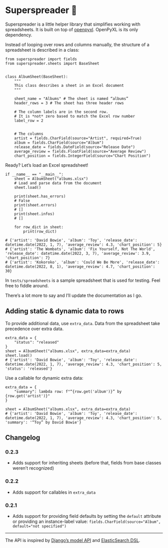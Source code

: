 # Superspreader 🦠

Superspreader is a little helper library that simplifies working with spreadsheets.
It is built on top of [openpyxl](https://openpyxl.readthedocs.io/en/stable/).
OpenPyXL is its only dependency.

Instead of looping over rows and columns manually, the structure of a spreadsheet
is described in a class:

```
from superspreader import fields
from superspreader.sheets import BaseSheet


class AlbumSheet(BaseSheet):
    """
    This class describes a sheet in an Excel document
    """

    sheet_name = "Albums" # The sheet is named “albums”
    header_rows = 3 # The sheet has three header rows

    # The column labels are in the second row.
    # It is *not* zero based to match the Excel row number
    label_row = 2


    # The columns
    artist = fields.CharField(source="Artist", required=True)
    album = fields.CharField(source="Album")
    release_date = fields.DateField(source="Release Date")
    average_review = fields.FloatField(source="Average Review")
    chart_position = fields.IntegerField(source="Chart Position")
```

Ready? Let’s load an Excel spreadsheet!

```
if __name__ == "__main__":
    sheet = AlbumSheet("albums.xlsx")
    # Load and parse data from the document
    sheet.load()

    print(sheet.has_errors)
    # False
    print(sheet.errors)
    # []
    print(sheet.infos)
    # []

    for row_dict in sheet:
        print(row_dict)

# {'artist': 'David Bowie', 'album': 'Toy', 'release_date': datetime.date(2022, 1, 7), 'average_review': 4.3, 'chart_position': 5}
# {'artist': 'The Wombats', 'album': 'Fix Yourself, Not The World', 'release_date': datetime.date(2022, 3, 7), 'average_review': 3.9, 'chart_position': 7}
# {'artist': 'Kokoroko', 'album': 'Could We Be More', 'release_date': datetime.date(2022, 8, 1), 'average_review': 4.7, 'chart_position': 30}
```

In `tests/spreadsheets` is a sample spreadsheet that is used for testing. Feel free to fiddle around.

There’s a lot more to say and I’ll update the documentation as I go.

## Adding static & dynamic data to rows

To provide additional data, use `extra_data`. Data from the spreadsheet take precedence over extra data.

```
extra_data = {
    "status": "released"
}
sheet = AlbumSheet("albums.xlsx", extra_data=extra_data)
sheet.load()
# {'artist': 'David Bowie', 'album': 'Toy', 'release_date': datetime.date(2022, 1, 7), 'average_review': 4.3, 'chart_position': 5, 'status': 'released'}
```

Use a callable for dynamic extra data:

```
extra_data = {
    "summary": lambda row: f"“{row.get('album')}” by {row.get('artist')}"
}

sheet = AlbumSheet("albums.xlsx", extra_data=extra_data)
# {'artist': 'David Bowie', 'album': 'Toy', 'release_date': datetime.date(2022, 1, 7), 'average_review': 4.3, 'chart_position': 5, 'summary': '“Toy” by David Bowie'}
```

## Changelog

### 0.2.3

- Adds support for inheriting sheets (before that, fields from base classes weren’t recognized)

### 0.2.2

- Adds support for callables in `extra_data`

### 0.2.1

- Adds support for providing field defaults by setting the `default` attribute or providing an instance-label value: `fields.CharField(source="Album", default="not specified")`

---

The API is inspired by [Django’s model API](https://docs.djangoproject.com/en/dev/ref/models/) and [ElasticSearch DSL](https://elasticsearch-dsl.readthedocs.io/en/latest/persistence.html#document).
